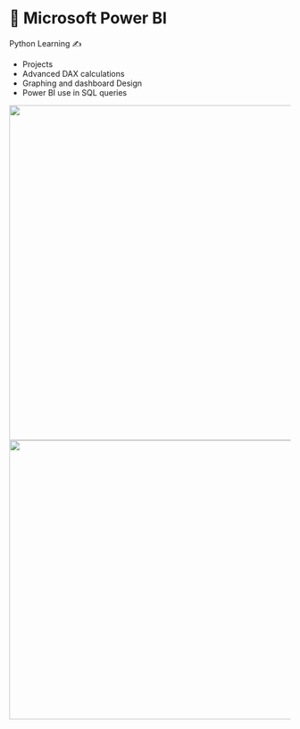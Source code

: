 # 📖 Microsoft Power BI 
 Python Learning ✍️
* Projects
* Advanced DAX calculations
* Graphing and dashboard Design
* Power BI use in SQL queries

<p float="left">
<img src="https://github.com/Abdullah-TU/Power-BI/blob/main/mytransaction.JPG" width="1200" height="600">
<img src="https://github.com/Abdullah-TU/Power-BI/blob/main/expenses%20by%20city.JPG" width="1200" height="500">  
  
</p>
